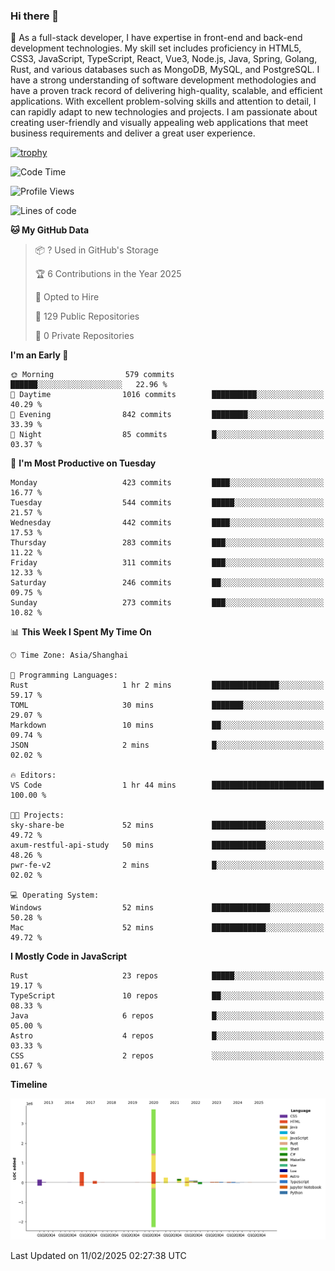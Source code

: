 ### Hi there 👋

🌱 As a full-stack developer, I have expertise in front-end and back-end development technologies. My skill set includes proficiency in HTML5, CSS3, JavaScript, TypeScript, React, Vue3, Node.js, Java, Spring, Golang, Rust, and various databases such as MongoDB, MySQL, and PostgreSQL. I have a strong understanding of software development methodologies and have a proven track record of delivering high-quality, scalable, and efficient applications. With excellent problem-solving skills and attention to detail, I can rapidly adapt to new technologies and projects. I am passionate about creating user-friendly and visually appealing web applications that meet business requirements and deliver a great user experience.

[![trophy](https://github-profile-trophy.vercel.app/?username=elton&rank=SECRET,SSS,SS,S,AAA,AA,A&theme=onedark&no-frame=true&margin-w=10)](https://github.com/ryo-ma/github-profile-trophy)

<!--START_SECTION:waka-->
![Code Time](http://img.shields.io/badge/Code%20Time-1%2C431%20hrs%2046%20mins-blue)

![Profile Views](http://img.shields.io/badge/Profile%20Views-0-blue)

![Lines of code](https://img.shields.io/badge/From%20Hello%20World%20I%27ve%20Written-5.6%20million%20lines%20of%20code-blue)

**🐱 My GitHub Data** 

> 📦 ? Used in GitHub's Storage 
 > 
> 🏆 6 Contributions in the Year 2025
 > 
> 💼 Opted to Hire
 > 
> 📜 129 Public Repositories 
 > 
> 🔑 0 Private Repositories 
 > 
**I'm an Early 🐤** 

```text
🌞 Morning                579 commits         ██████░░░░░░░░░░░░░░░░░░░   22.96 % 
🌆 Daytime                1016 commits        ██████████░░░░░░░░░░░░░░░   40.29 % 
🌃 Evening                842 commits         ████████░░░░░░░░░░░░░░░░░   33.39 % 
🌙 Night                  85 commits          █░░░░░░░░░░░░░░░░░░░░░░░░   03.37 % 
```
📅 **I'm Most Productive on Tuesday** 

```text
Monday                   423 commits         ████░░░░░░░░░░░░░░░░░░░░░   16.77 % 
Tuesday                  544 commits         █████░░░░░░░░░░░░░░░░░░░░   21.57 % 
Wednesday                442 commits         ████░░░░░░░░░░░░░░░░░░░░░   17.53 % 
Thursday                 283 commits         ███░░░░░░░░░░░░░░░░░░░░░░   11.22 % 
Friday                   311 commits         ███░░░░░░░░░░░░░░░░░░░░░░   12.33 % 
Saturday                 246 commits         ██░░░░░░░░░░░░░░░░░░░░░░░   09.75 % 
Sunday                   273 commits         ███░░░░░░░░░░░░░░░░░░░░░░   10.82 % 
```


📊 **This Week I Spent My Time On** 

```text
🕑︎ Time Zone: Asia/Shanghai

💬 Programming Languages: 
Rust                     1 hr 2 mins         ███████████████░░░░░░░░░░   59.17 % 
TOML                     30 mins             ███████░░░░░░░░░░░░░░░░░░   29.07 % 
Markdown                 10 mins             ██░░░░░░░░░░░░░░░░░░░░░░░   09.74 % 
JSON                     2 mins              █░░░░░░░░░░░░░░░░░░░░░░░░   02.02 % 

🔥 Editors: 
VS Code                  1 hr 44 mins        █████████████████████████   100.00 % 

🐱‍💻 Projects: 
sky-share-be             52 mins             ████████████░░░░░░░░░░░░░   49.72 % 
axum-restful-api-study   50 mins             ████████████░░░░░░░░░░░░░   48.26 % 
pwr-fe-v2                2 mins              █░░░░░░░░░░░░░░░░░░░░░░░░   02.02 % 

💻 Operating System: 
Windows                  52 mins             █████████████░░░░░░░░░░░░   50.28 % 
Mac                      52 mins             ████████████░░░░░░░░░░░░░   49.72 % 
```

**I Mostly Code in JavaScript** 

```text
Rust                     23 repos            █████░░░░░░░░░░░░░░░░░░░░   19.17 % 
TypeScript               10 repos            ██░░░░░░░░░░░░░░░░░░░░░░░   08.33 % 
Java                     6 repos             █░░░░░░░░░░░░░░░░░░░░░░░░   05.00 % 
Astro                    4 repos             █░░░░░░░░░░░░░░░░░░░░░░░░   03.33 % 
CSS                      2 repos             ░░░░░░░░░░░░░░░░░░░░░░░░░   01.67 % 
```



**Timeline**

![Lines of Code chart](https://raw.githubusercontent.com/elton/elton/main/assets/bar_graph.png)


 Last Updated on 11/02/2025 02:27:38 UTC
<!--END_SECTION:waka-->

<!--
**elton/elton** is a ✨ _special_ ✨ repository because its `README.md` (this file) appears on your GitHub profile.

Here are some ideas to get you started:

- 🔭 I’m currently working on ...
- 🌱 I’m currently learning ...
- 👯 I’m looking to collaborate on ...
- 🤔 I’m looking for help with ...
- 💬 Ask me about ...
- 📫 How to reach me: ...
- 😄 Pronouns: ...
- ⚡ Fun fact: ...
-->
